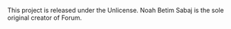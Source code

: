 This project is released under the Unlicense. Noah Betim Sabaj is the sole original creator of Forum.